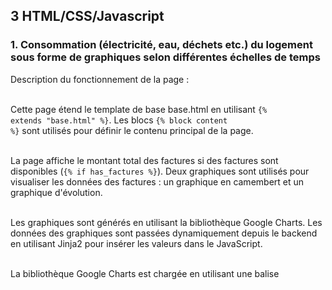 <h2><b>3 HTML/CSS/Javascript</b></h2>

<h3>1. Consommation (électricité, eau, déchets etc.) du logement sous forme de graphiques selon
différentes échelles de temps</h3>
Description du fonctionnement de la page :<br><br>

Cette page étend le template de base base.html en utilisant <code>{% extends "base.html" %}</code>.
Les blocs <code>{% block content %}</code> sont utilisés pour définir le contenu principal de la page.<br><br>

La page affiche le montant total des factures si des factures sont disponibles (<code>{% if has_factures %}</code>).
Deux graphiques sont utilisés pour visualiser les données des factures : un graphique en camembert et un graphique d'évolution.<br><br>

Les graphiques sont générés en utilisant la bibliothèque Google Charts.
Les données des graphiques sont passées dynamiquement depuis le backend en utilisant Jinja2 pour insérer les valeurs dans le JavaScript.<br><br>

La bibliothèque Google Charts est chargée en utilisant une balise <script> avec l'URL https://www.gstatic.com/charts/loader.js.<br>

La fonction <b>drawCharts()</b> à la ligne 57 de <b>conso.html</b> est appelée lorsque la bibliothèque Google Charts est prête.<br>
Elle appelle à son tour <b>drawPieChart()</b> et <b>drawEvolutionChart()</b> aux ligne 62 et 96 de <b>conso.html</b> pour dessiner les graphiques.
La fonction <b>drawPieChart()</b> crée un graphique en camembert pour afficher la répartition des montants des factures par type, et la fonction <b>drawEvolutionChart()</b> crée un graphique d'évolution pour afficher l'évolution des consommations au fil du temps.

<h3>2. état des différents capteurs/actionneurs,</h3>
Description du fonctionnement de la page :<br><br>

Cette page affiche deux sections principales : "Capteurs Actifs" et "Actionneurs".<br>
Chaque section contient un tableau HTML (table) pour lister les capteurs et actionneurs avec leurs détails respectifs.<br><br>

Chaque capteur a un bouton "Afficher Mesures" qui permet de charger et afficher les mesures du capteur, chaque actionneur a un bouton "Allumer LED" qui permet d'envoyer une requête pour allumer la LED de l'actionneur.<br><br>

Les bibliothèques <b>Chart.js</b> et <b>Luxon</b> sont chargées en utilisant des balises script avec les URLs correspondantes pour pouvoir gérer les formats de dates dans les graphes.<br><br>

La fonction <b>loadGraph(capteurId)</b> à la ligne 99 envoie une requête HTTP GET pour récupérer les mesures d'un capteur et les affiche dans un graphique.<br>
La fonction <b>allumerLed(actionneurId)</b> envoie une requête HTTP POST pour allumer la LED d'un actionneur.

<h3>3. économies réalisées sous forme de comparatifs (graphiques) selon différentes échelles de
temps</h3>
Description du fonctionnement de la page :<br><br>

La page contient des formulaires pour sélectionner un logement et un type de facture.
Les éléments <b>select</b> et <b>option</b> sont utilisés pour permettre à l'utilisateur de faire des sélections.<br><br>

La page affiche des graphiques pour visualiser les économies réalisées et des messages pour informer l'utilisateur si les données sont insuffisantes pour une comparaison.<br>

Il y a également un bouton qui permet de naviguer vers la page de consommation globale des logements.<br><br>

La fonction <b>loadFactureTypes(logementId)</b> à la ligne 3 de <b>facture.js</b> est appelée lorsque l'utilisateur sélectionne un logement. Elle envoie une requête HTTP GET pour récupérer les types de factures disponibles pour le logement sélectionné.<br>

La fonction <b>loadGraph(factureTypeId)</b> à la ligne 60 de <b>facture.js</b> est appelée lorsque l'utilisateur sélectionne un type de facture. Elle envoie une requête HTTP GET pour récupérer les données des factures et les affiche dans des graphiques.

<h3>4. configuration : paramètres utilisateur, ajout de capteurs/actionneurs, etc.</h3>
Description du fonctionnement de la page :<br><br>
Comme les autres pages cette page étend le template de base <b>base.html</b> en utilisant <code>{% extends "base.html" %}</code>.<br><br>

Plusieurs boutons de menu permettent de sélectionner différentes actions de configuration, telles que l'ajout de capteurs, actionneurs, types de capteurs, pièces et logements.
Chaque formulaire est contenu dans un div avec un id unique et est initialement caché (<code>style="display:none;"</code>).<br>
La fonction en javascript <code>function showForm(formId)</code> contenue dans <b>static/js/script.js</b> permet d'afficher les formulaires lorsqu'ils sont sélectionnés par le bouton correspondant.<br>
Par exemple lorsque "Ajouter un capteur" est cliqué, le formulaire d'ajout du capteur s'affiche.<br><br>

Le formulaire d'ajout de capteur utilise des éléments HTML5 tels que <select> et <option> pour permettre à l'utilisateur de sélectionner un logement et une pièce.
L'attribut required est utilisé pour s'assurer que les champs obligatoires sont remplis avant la soumission du formulaire.
